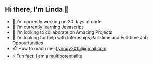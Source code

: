 ## Hi there, I'm Linda 👋


- 🔭 I’m currently working on 30 days of code
- 🌱 I’m currently learning Javascript 
- 👯 I’m looking to collaborate on Amacing Projects
- 🤔 I’m looking for help with Internships,Part-time and Full-time Job Oppourtunities
- 📫 How to reach me: Lynndy2015@gmail.com
- ⚡ Fun fact: I am a multipotentialite

